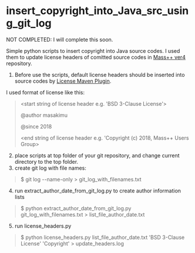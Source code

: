 # insert_copyright_into_Java_src_using_git_log

NOT COMPLETED: I will complete this soon.


Simple python scripts to insert copyright into Java source codes.
I used them to update license headers of comitted source codes in [Mass++ ver4](https://github.com/masspp/mspp4) repository. 

1. Before use the scripts, default license headers should be inserted into source codes by [License Maven Plugin](http://code.mycila.com/license-maven-plugin/).

I used format of license like this:
> <start string of license header e.g. 'BSD 3-Clause License'>
>  
> @author masakimu
> 
> @since 2018
>  
>  <end string of license header  e.g. 'Copyright (c) 2018, Mass++ Users Group>

2. place scripts at top folder of your git repository, and change current directory to the top folder.
3. create git log with file names:
>   $ git log --name-only > git_log_with_filenames.txt
4. run extract_author_date_from_git_log.py to create author information lists
>   $ python extract_author_date_from_git_log.py git_log_with_filenames.txt > list_file_author_date.txt
5. run license_headers.py
>   $ python license_headers.py list_file_author_date.txt 'BSD 3-Clause License' 'Copyright' > update_headers.log
  
  
